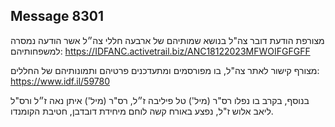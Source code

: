## Message 8301

מצורפת הודעת דובר צה"ל בנושא שמותיהם של ארבעה חללי צה״ל אשר הודעה נמסרה למשפחותיהם: https://IDFANC.activetrail.biz/ANC18122023MFWOIFGFGFF

מצורף קישור לאתר צה"ל, בו מפורסמים ומתעדכנים פרטיהם ותמונותיהם של החללים:
https://www.idf.il/59780

בנוסף, בקרב בו נפלו רס"ר (מיל') טל פיליבה ז״ל, רס"ר (מיל') איתן נאה ז״ל ורס"ל ליאב אלוש ז"ל, נפצע באורח קשה לוחם מיחידת דובדבן, חטיבת הקומנדו.

